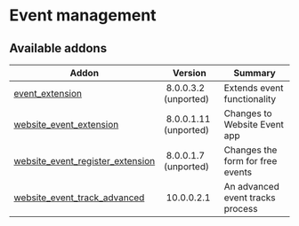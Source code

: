 Event management
================

[//]: # (addons)

Available addons
----------------
**Addon** | **Version** | **Summary**
--- | --- | ---
[event_extension](event_extension/) | 8.0.0.3.2 (unported) | Extends event functionality
[website_event_extension](website_event_extension/) | 8.0.0.1.11 (unported) | Changes to Website Event app
[website_event_register_extension](website_event_register_extension/) | 8.0.0.1.7 (unported) | Changes the form for free events
[website_event_track_advanced](website_event_track_advanced/) | 10.0.0.2.1 | An advanced event tracks process
